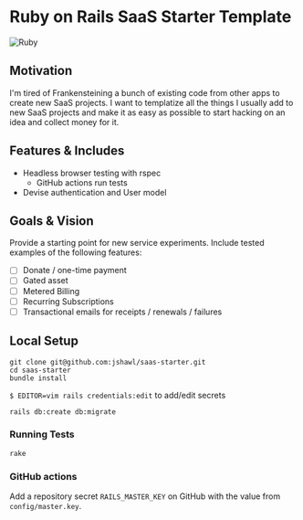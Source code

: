 # Ruby on Rails SaaS Starter Template

![Ruby](https://github.com/jshawl/saas-starter/actions/workflows/ruby.yml/badge.svg)

## Motivation

I'm tired of Frankensteining a bunch of existing code from other apps to create
new SaaS projects. I want to templatize all the things I usually add to new SaaS projects and make it as easy as possible to start hacking on an idea and collect money for it.

## Features & Includes

- Headless browser testing with rspec
  - GitHub actions run tests
- Devise authentication and User model

## Goals & Vision

Provide a starting point for new service experiments. Include tested examples of the following features:

- [ ] Donate / one-time payment
- [ ] Gated asset
- [ ] Metered Billing
- [ ] Recurring Subscriptions
- [ ] Transactional emails for receipts / renewals / failures

## Local Setup

```
git clone git@github.com:jshawl/saas-starter.git
cd saas-starter
bundle install
```

`$ EDITOR=vim rails credentials:edit` to add/edit secrets

```
rails db:create db:migrate
```

### Running Tests

```
rake
```

### GitHub actions

Add a repository secret `RAILS_MASTER_KEY` on GitHub with the value from `config/master.key`.
